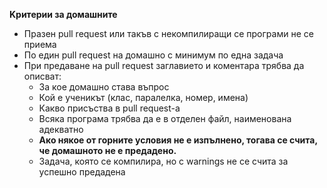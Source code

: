 **Kритерии за домашните**

* Празен pull request или такъв с некомпилиращи се програми не се приема
* По един pull request на домашно с минимум по една задача
* При предaване на pull request заглавието и коментара трябва да описват:
  * За кое домашно става въпрос
  * Кой е ученикът (клас, паралелка, номер, имена)
  * Какво присъства в pull request-a
  * Всяка програма трябва да е в отделен файл, наименована адекватно
  * **Ако някое от горните условия не е изпълнено, тогава се счита, че домашното не е предадено.**
  * Задача, която се компилира, но с warnings не се счита за успешно предадена
